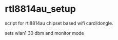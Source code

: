 # rtl8814au_setup

script for rtl8814au chipset based wifi card/dongle.

sets wlan1 30 dbm and monitor mode

